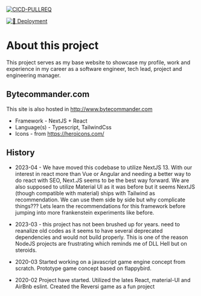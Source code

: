 [![CICD-PULLREQ](https://github.com/adonisv79/bytecommander.com/actions/workflows/integrate.yaml/badge.svg)](https://github.com/adonisv79/bytecommander.com/actions/workflows/integrate.yaml)

[![🚀 Deployment](https://github.com/adonisv79/bytecommander.com/actions/workflows/master.yaml/badge.svg)](https://github.com/adonisv79/bytecommander.com/actions/workflows/master.yaml)

# About this project

This project serves as my base website to showcase my profile, work and experience in my career as a software engineer, tech lead, project and engineering manager.

## Bytecommander.com
This site is also hosted in http://www.bytecommander.com
* Framework - NextJS + React
* Language(s) - Typescript, TailwindCss
* Icons - from https://heroicons.com/

## History

* 2023-04 - We have moved this codebase to utilize NextJS 13. With our interest in react more than Vue or Angular and needing a better way to do react with SEO, Next.JS seems to be the best way forward. We are also supposed to utilize Material UI as it was before but it seems NextJS (though compatible with material) ships with Tailwind as recommendation. We can use them side by side but why complicate things??? Lets learn the recommendations for this framework before jumping into more frankenstein experiments like before.

* 2023-03 - this project has not been brushed up for years. need to reanalize old codes as it seems to have several deprecated dependencies and would not build properly. This is one of the reason NodeJS projects are frustrating which reminds me of DLL Hell but on steroids.

* 2020-03 Started working on a javascript game engine concept from scratch. Prototype game concept based on flappybird.

* 2020-02 Project have started. Utilized the lates React, material-UI and AirBnb eslint. Created the Reversi game as a fun project
